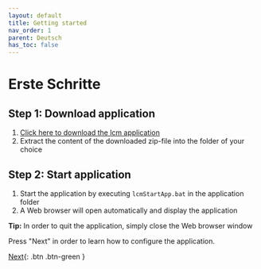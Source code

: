 ```yaml
---
layout: default
title: Getting started
nav_order: 1
parent: Deutsch
has_toc: false
---
```


# Erste Schritte
## Step 1: Download application
1. <a href="https://downgit.github.io/#/home?url=https://github.com/hslu-ige-laes/lcm" download>Click here to download the lcm application</a>
1. Extract the content of the downloaded zip-file into the folder of your choice


## Step 2: Start application
1. Start the application by executing `lcmStartApp.bat` in the application folder
1. A Web browser will open automatically and display the application

**Tip:** In order to quit the application, simply close the Web browser window

Press "Next" in order to learn how to configure the application.

[Next](https://hslu-ige-laes.github.io/lcm/docs/quickStartGuide/de/configuration/){: .btn .btn-green }
